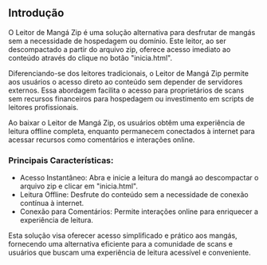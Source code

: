 ## Introdução

O Leitor de Mangá Zip é uma solução alternativa para desfrutar de mangás sem a necessidade de hospedagem ou domínio. Este leitor, ao ser descompactado a partir do arquivo zip, oferece acesso imediato ao conteúdo através do clique no botão "inicia.html".

Diferenciando-se dos leitores tradicionais, o Leitor de Mangá Zip permite aos usuários o acesso direto ao conteúdo sem depender de servidores externos. Essa abordagem facilita o acesso para proprietários de scans sem recursos financeiros para hospedagem ou investimento em scripts de leitores profissionais.

Ao baixar o Leitor de Mangá Zip, os usuários obtêm uma experiência de leitura offline completa, enquanto permanecem conectados à internet para acessar recursos como comentários e interações online.

### Principais Características:

- Acesso Instantâneo: Abra e inicie a leitura do mangá ao descompactar o arquivo zip e clicar em "inicia.html".
- Leitura Offline: Desfrute do conteúdo sem a necessidade de conexão contínua à internet.
- Conexão para Comentários: Permite interações online para enriquecer a experiência de leitura.

Esta solução visa oferecer acesso simplificado e prático aos mangás, fornecendo uma alternativa eficiente para a comunidade de scans e usuários que buscam uma experiência de leitura acessível e conveniente.